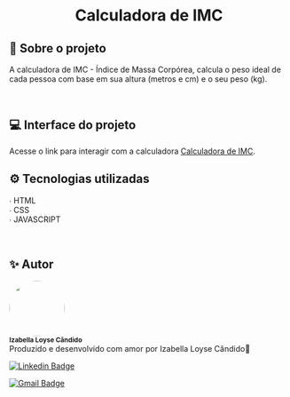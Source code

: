 <h1 align="center"> Calculadora de IMC</h1>


<h2> 📌 Sobre o projeto </h2>

<p> A calculadora de IMC - Índice de Massa Corpórea, calcula o peso ideal 
    de cada	pessoa com base em sua altura (metros e cm) e o seu peso (kg).
</p>
<br>

<h2> 💻 Interface do projeto </h2>

<p> 
Acesse o link para interagir com a calculadora <a href="https://izabellaloyse.tech/">Calculadora de IMC</a>.
</p>



<h2> ⚙️ Tecnologias utilizadas </h2>
 <p> 
 ∙ HTML<br>
 ∙ CSS<br>
 ∙ JAVASCRIPT<br>
 </p>

<br>

<h2>✨ Autor</h2>
<p>
<img style="border-radius: 50%;" src="https://avatars0.githubusercontent.com/u/68293229?s=400&u=53bb8758c240bbb4bf029af8299d4c047e7a4288&v=4" width="100px;" alt=""/>
 <br />
 <sub><b>Izabella Loyse Cândido</b></sub> <br>
 Produzido e desenvolvido com amor por Izabella Loyse Cândido💙
</p>

[![Linkedin Badge](https://img.shields.io/badge/-IzabellaLoyseCandido-blue?style=flat-square&logo=Linkedin&logoColor=white&link=https://www.linkedin.com/in/izabella-loyse-candido//)](https://www.linkedin.com/in/izabella-loyse-candido/)

[![Gmail Badge](https://img.shields.io/badge/-izabellaloyse13@gmail.com-c14438?style=flat-square&logo=Gmail&logoColor=white&link=mailto:izabellaloyse13@gmail.com)](mailto:izabellaloysedev@gmail.com)